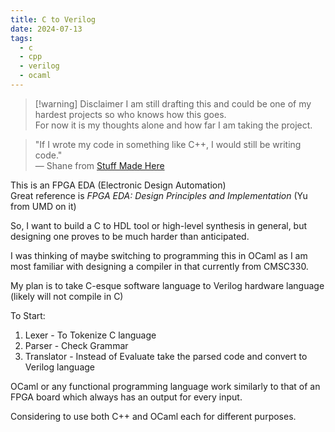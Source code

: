 ```yaml
---
title: C to Verilog
date: 2024-07-13
tags:
  - c
  - cpp
  - verilog
  - ocaml
---
```

> [!warning] Disclaimer
> I am still drafting this and could be one of my hardest projects so who knows how this goes.  
> For now it is my thoughts alone and how far I am taking the project.

> "If I wrote my code in something like C++, I would still be writing code."  
> — Shane from [Stuff Made Here](https://www.youtube.com/@StuffMadeHere)

This is an FPGA EDA (Electronic Design Automation)  
Great reference is *FPGA EDA: Design Principles and Implementation* (Yu from UMD on it)

So, I want to build a C to HDL tool or high-level synthesis in general, but designing one proves to be much harder than anticipated.

I was thinking of maybe switching to programming this in OCaml as I am most familiar with designing a compiler in that currently from CMSC330.

My plan is to take C-esque software language to Verilog hardware language  
(likely will not compile in C)

To Start:
1. Lexer - To Tokenize C language
2. Parser - Check Grammar
3. Translator - Instead of Evaluate take the parsed code and convert to Verilog language

OCaml or any functional programming language work similarly to that of an FPGA board which always has an output for every input.

Considering to use both C++ and OCaml each for different purposes.